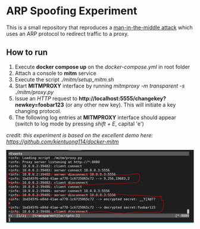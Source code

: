 # ARP Spoofing Experiment
This is a small repository that reproduces a [man-in-the-middle attack](https://en.wikipedia.org/wiki/ARP_spoofing) which uses an ARP protocol to redirect traffic to a proxy.

## How to run
1. Execute **docker compose up** on the *docker-compose.yml* in root folder
2. Attach a console to **mitm** service
3. Execute the script *./mitm/setup_mitm.sh*
4. Start **MITMPROXY** interface by running *mitmproxy -m transparent -s ./mitm/proxy.py*
5. Issue an *HTTP* request to **http://localhost:5555/changekey?newkey=foobar123** (or any other new key). This will initiate a key changing protocol.
6. The following log entries at **MITMPROXY** interface should appear (switch to log mode by pressing *shift + E*, capital 'e')

*credit: this experiment is based on the excellent demo here: https://github.com/kientuong114/docker-mitm*

![decoded secret](decoded_secret.JPG)
